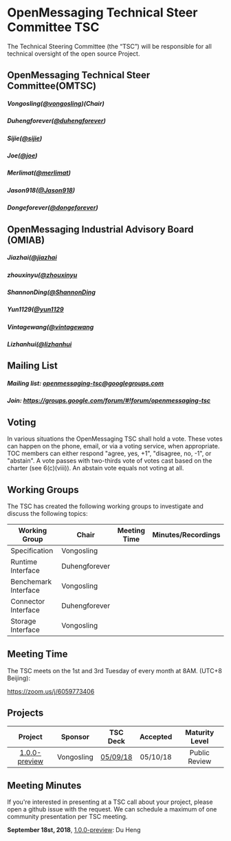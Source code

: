 # OpenMessaging Technical Steer Committee TSC
   The Technical Steering Committee (the “TSC”) will be responsible for all technical oversight of the open source Project.
   
   
## OpenMessaging Technical Steer Committee(OMTSC)
##### Vongosling([@vongosling](https://github.com/vongosling))(Chair) 
##### Duhengforever([@duhengforever](https://github.com/duhengforever))       
##### Sijie([@sijie](https://github.com/sijie))    
##### Joe([@joe](https://github.com/joefk))     
##### Merlimat([@merlimat](https://github.com/merlimat))
##### Jason918([@Jason918](https://github.com/Jason918))     
##### Dongeforever([@dongeforever](https://github.com/dongeforever)) 

## OpenMessaging Industrial Advisory Board (OMIAB)
##### Jiazhai([@jiazhai](https://github.com/jiazhai) 
##### zhouxinyu([@zhouxinyu](https://github.com/zhouxinyu) 
##### ShannonDing([@ShannonDing](https://github.com/ShannonDing) 
##### Yun1129([@yun1129](https://github.com/yun1129) 
##### Vintagewang([@vintagewang](https://github.com/vintagewang) 
##### Lizhanhui([@lizhanhui](https://github.com/lizhanhui) 



   
## Mailing List
##### Mailing list: openmessaging-tsc@googlegroups.com    
##### Join: https://groups.google.com/forum/#!forum/openmessaging-tsc
  
   
## Voting

In various situations the OpenMessaging TSC shall hold a vote. These votes can happen on the phone, email, or via a voting service, when appropriate. TOC members can either respond "agree, yes, +1", "disagree, no, -1", or "abstain". A vote passes with two-thirds vote of votes cast based on the charter (see 6(c)(viii)). An abstain vote equals not voting at all.

## Working Groups
The TSC has created the following working groups to investigate and discuss the following topics:

| Working Group | Chair            | Meeting Time                          | Minutes/Recordings |
|---------------|------------------|---------------------------------------|--------------------|
|Specification|Vongosling|||
|Runtime Interface|Duhengforever|||
|Benchemark Interface|Vongosling|||
|Connector Interface|Duhengforever|||
|Storage Interface|Vongosling|||


## Meeting Time
The TSC meets on the 1st and 3rd Tuesday of every month at 8AM. (UTC+8 Beijing):

https://zoom.us/j/6059773406

## Projects

**Project**|**Sponsor**|**TSC Deck**|**Accepted**|**Maturity Level**
:-----:|:-----:|:-----:|:-----:|:-----:
[1.0.0-preview](https://github.com/openmessaging/specification)|Vongosling|[05/09/18](https://github.com/openmessaging/specification)|05/10/18|Public Review



## Meeting Minutes 
If you're interested in presenting at a TSC call about your project, please open a github issue with the request. We can schedule a maximum of one community presentation per TSC meeting.     

**September 18st, 2018**, [1.0.0-preview](https://github.com/openmessaging/specification): Du Heng
